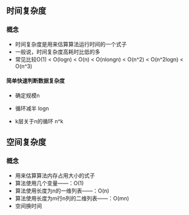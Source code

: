 ## 时间复杂度

### 概念

- 时间复杂度是用来估算算法运行时间的一个式子
- 一般说，时间复杂度高耗时比低的多
- 常见比较O(1) < O(logn) < O(n) < O(nlongn) < O(n^2) < O(n^2logn) < O(n^3)

#### 简单快速判断数据复杂度

- 确定规模n


- 循环减半 logn


- k层关于n的循环 n^k


## 空间复杂度

### 概念

- 用来估算算法内存占用大小的式子
- 算法使用几个变量——：O(1)
- 算法使用长度为n的一维列表——：O(n)
- 算法使用长度为m行n列的二维列表——：O(mn)
- 空间换时间
